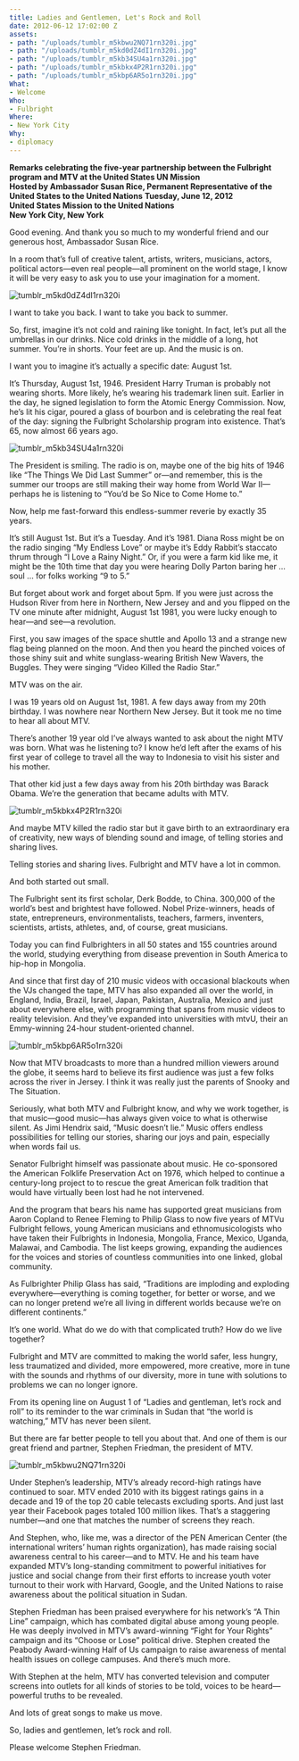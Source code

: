 ```yaml
---
title: Ladies and Gentlemen, Let's Rock and Roll
date: 2012-06-12 17:02:00 Z
assets:
- path: "/uploads/tumblr_m5kbwu2NQ71rn320i.jpg"
- path: "/uploads/tumblr_m5kd0dZ4dI1rn320i.jpg"
- path: "/uploads/tumblr_m5kb34SU4a1rn320i.jpg"
- path: "/uploads/tumblr_m5kbkx4P2R1rn320i.jpg"
- path: "/uploads/tumblr_m5kbp6AR5o1rn320i.jpg"
What:
- Welcome
Who:
- Fulbright
Where:
- New York City
Why:
- diplomacy
---
```


**Remarks celebrating the five-year partnership between the Fulbright program and MTV at the United States UN Mission**   
**Hosted by Ambassador Susan Rice, Permanent Representative of the United States to the United Nations**
**Tuesday, June 12, 2012**  
**United States Mission to the United Nations**  
**New York City, New York**  

Good evening.  And thank you so much to my wonderful friend and our generous host, Ambassador Susan Rice.

In a room that’s full of creative talent, artists, writers, musicians, actors, political actors—even real people—all prominent on the world stage, I know it will be very easy to ask you to use your imagination for a moment.

![tumblr_m5kd0dZ4dI1rn320i](/uploads/tumblr_m5kd0dZ4dI1rn320i.jpg) 

I want to take you back.  I want to take you back to summer. 

So, first, imagine it’s not cold and raining like tonight.   In fact, let’s put all the umbrellas in our drinks.  Nice cold drinks in the middle of a long, hot summer.  You’re in shorts.  Your feet are up.  And the music is on.

I want you to imagine it’s actually a specific date: August 1st.

It’s Thursday, August 1st, 1946. President Harry Truman is probably not wearing shorts.  More likely, he’s wearing his trademark linen suit.  Earlier in the day, he signed legislation to form the Atomic Energy Commission.  Now, he’s lit his cigar, poured a glass of bourbon and is celebrating the real feat of the day: signing the Fulbright Scholarship program into existence.  That’s 65, now almost 66 years ago.

![tumblr_m5kb34SU4a1rn320i](/uploads/tumblr_m5kb34SU4a1rn320i.jpg) 

The President is smiling.  The radio is on, maybe one of the big hits of 1946 like “The Things We Did Last Summer”  or—and remember, this is the summer our troops are still making their way home from World War II—perhaps he is listening to  “You’d be So Nice to Come Home to.”

Now, help me fast-forward this endless-summer reverie by exactly 35 years.  

It’s still August 1st.  But it’s a Tuesday.  And it’s 1981.  Diana Ross might be on the radio singing “My Endless Love” or maybe it’s Eddy Rabbit’s staccato thrum through “I Love a Rainy Night.”  Or, if you were a farm kid like me, it might be the 10th time that day you were hearing Dolly Parton baring her … soul … for folks working “9 to 5.”

But forget about work and forget about 5pm.  If you were just across the Hudson River from here in Northern, New Jersey and and you flipped on the TV one minute after midnight, August 1st 1981, you were lucky enough to hear—and see—a revolution. 

First, you saw images of the space shuttle and Apollo 13 and a strange new flag being planned on the moon.  And then you heard the pinched voices of those shiny suit and white sunglass-wearing British New Wavers, the Buggles.  They were singing “Video Killed the Radio Star.” 

MTV was on the air.

I was 19 years old on August 1st, 1981.  A few days away from my 20th birthday.  I was nowhere near Northern New Jersey.  But it took me no time to hear all about MTV.

There’s another 19 year old I’ve always wanted to ask about the night MTV was born.  What was he listening to? I know he’d left after the exams of his first year of college to travel all the way to Indonesia to visit his sister and his mother.

That other kid just a few days away from his 20th birthday was Barack Obama.  We’re the generation that became adults with MTV. 

![tumblr_m5kbkx4P2R1rn320i](/uploads/tumblr_m5kbkx4P2R1rn320i.jpg) 

And maybe MTV killed the radio star but it gave birth to an extraordinary era of creativity, new ways of blending sound and image, of telling stories and sharing lives. 

Telling stories and sharing lives. Fulbright and MTV have a lot in common. 

And both started out small.

The Fulbright sent its first scholar, Derk Bodde, to China.  300,000 of the world’s best and brightest have followed.  Nobel Prize-winners, heads of state, entrepreneurs, environmentalists, teachers, farmers, inventers, scientists, artists, athletes, and, of course, great musicians.

Today you can find Fulbrighters in all 50 states and 155 countries around the world, studying everything from disease prevention in South America to hip-hop in Mongolia.

And since that first day of 210 music videos with occasional blackouts when the VJs changed the tape, MTV has also expanded all over the world, in England, India, Brazil, Israel, Japan, Pakistan, Australia, Mexico and just about everywhere else, with programming that spans from music videos to reality television.  And they’ve expanded into universities with mtvU, their an Emmy-winning 24-hour student-oriented channel.

![tumblr_m5kbp6AR5o1rn320i](/uploads/tumblr_m5kbp6AR5o1rn320i.jpg) 

Now that MTV broadcasts to more than a hundred million viewers around the globe, it seems hard to believe its first audience was just a few folks across the river in Jersey.  I think it was really just the parents of Snooky and The Situation. 

Seriously, what both MTV and Fulbright know, and why we work together, is that music—good music—has always given voice to what is otherwise silent.  As Jimi Hendrix said, “Music doesn’t lie.”  Music offers endless possibilities for telling our stories, sharing our joys and pain, especially when words fail us.

Senator Fulbright himself was passionate about music.  He co-sponsored the American Folklife Preservation Act on 1976, which helped to continue a century-long project to to rescue the great American folk tradition that would have virtually been lost had he not intervened.

And the program that bears his name has supported great musicians from Aaron Copland to Renee Fleming to Philip Glass to now five years of MTVu Fulbright fellows, young American musicians and ethnomusicologists who have taken their Fulbrights in Indonesia, Mongolia, France, Mexico, Uganda, Malawai, and Cambodia. The list keeps growing, expanding the audiences for the voices and stories of countless communities into one linked, global community. 

As Fulbrighter Philip Glass has said, “Traditions are imploding and exploding everywhere—everything is coming together, for better or worse, and we can no longer pretend we’re all living in different worlds because we’re on different continents.”

It’s one world.  What do we do with that complicated truth?  How do we live together? 

Fulbright and MTV are committed to making the world safer, less hungry, less traumatized and divided, more empowered, more creative, more in tune with the sounds and rhythms of our diversity, more in tune with solutions to problems we can no longer ignore.                

From its opening line on August 1 of “Ladies and gentleman, let’s rock and roll” to its reminder to the war criminals in Sudan that “the world is watching,” MTV has never been silent. 

But there are far better people to tell you about that.  And one of them is our great friend and partner, Stephen Friedman, the president of MTV.

![tumblr_m5kbwu2NQ71rn320i](/uploads/tumblr_m5kbwu2NQ71rn320i.jpg) 

Under Stephen’s leadership, MTV’s already record-high ratings have continued to soar.  MTV ended 2010 with its biggest ratings gains in a decade and 19 of the top 20 cable telecasts excluding sports. And just last year their Facebook pages totaled 100 million likes. That’s a staggering number—and one that matches the number of screens they reach.

And Stephen, who, like me, was a director of the PEN American Center (the international writers’ human rights organization), has made raising social awareness central to his career—and to MTV.  He and his team have expanded MTV’s long-standing commitment to powerful initiatives for justice and social change from their first efforts to increase youth voter turnout to their work with Harvard, Google, and the United Nations to raise awareness about the political situation in Sudan.

Stephen Friedman has been praised everywhere for his network’s “A Thin Line” campaign, which has combated digital abuse among young people.   He was deeply involved in MTV’s award-winning “Fight for Your Rights” campaign and its “Choose or Lose” political drive. Stephen created the Peabody Award-winning Half of Us campaign to raise awareness of mental health issues on college campuses.  And there’s much more. 

With Stephen at the helm, MTV has converted television and computer screens into outlets for all kinds of stories to be told, voices to be heard—powerful truths to be revealed.  

And lots of great songs to make us move.

So, ladies and gentlemen, let’s rock and roll. 

Please welcome Stephen Friedman.
